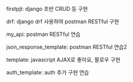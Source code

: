 firstpjt: django 초반 CRUD 등 구현

drf: django drf 사용하여 postman RESTful 구현

my_api: postman RESTful 연습

json_response_template: postman RESTful 연습2

template: javascript AJAX로 좋아요, 팔로우 구현

auth_template: auth 추가 구현 연습